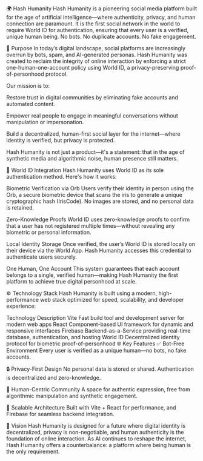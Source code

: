 🌍 Hash Humanity
Hash Humanity is a pioneering social media platform built for the age of artificial intelligence—where authenticity, privacy, and human connection are paramount. It is the first social network in the world to require World ID for authentication, ensuring that every user is a verified, unique human being. No bots. No duplicate accounts. No fake engagement.

🎯 Purpose
In today’s digital landscape, social platforms are increasingly overrun by bots, spam, and AI-generated personas. Hash Humanity was created to reclaim the integrity of online interaction by enforcing a strict one-human-one-account policy using World ID, a privacy-preserving proof-of-personhood protocol.

Our mission is to:

Restore trust in digital communities by eliminating fake accounts and automated content.

Empower real people to engage in meaningful conversations without manipulation or impersonation.

Build a decentralized, human-first social layer for the internet—where identity is verified, but privacy is protected.

Hash Humanity is not just a product—it's a statement: that in the age of synthetic media and algorithmic noise, human presence still matters.

🔐 World ID Integration
Hash Humanity uses World ID as its sole authentication method. Here's how it works:

Biometric Verification via Orb Users verify their identity in person using the Orb, a secure biometric device that scans the iris to generate a unique cryptographic hash (IrisCode). No images are stored, and no personal data is retained.

Zero-Knowledge Proofs World ID uses zero-knowledge proofs to confirm that a user has not registered multiple times—without revealing any biometric or personal information.

Local Identity Storage Once verified, the user’s World ID is stored locally on their device via the World App. Hash Humanity accesses this credential to authenticate users securely.

One Human, One Account This system guarantees that each account belongs to a single, verified human—making Hash Humanity the first platform to achieve true digital personhood at scale.

⚙️ Technology Stack
Hash Humanity is built using a modern, high-performance web stack optimized for speed, scalability, and developer experience:

Technology	Description
Vite	Fast build tool and development server for modern web apps
React	Component-based UI framework for dynamic and responsive interfaces
Firebase	Backend-as-a-Service providing real-time database, authentication, and hosting
World ID	Decentralized identity protocol for biometric proof-of-personhood
🌐 Key Features
✅ Bot-Free Environment Every user is verified as a unique human—no bots, no fake accounts.

🔒 Privacy-First Design No personal data is stored or shared. Authentication is decentralized and zero-knowledge.

🌱 Human-Centric Community A space for authentic expression, free from algorithmic manipulation and synthetic engagement.

🚀 Scalable Architecture Built with Vite + React for performance, and Firebase for seamless backend integration.

📌 Vision
Hash Humanity is designed for a future where digital identity is decentralized, privacy is non-negotiable, and human authenticity is the foundation of online interaction. As AI continues to reshape the internet, Hash Humanity offers a counterbalance: a platform where being human is the only requirement.
